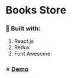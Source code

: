 # Books Store

### :wrench: Built with:
1. React.js
2. Redux
3. Font Awesome

### :star: [Demo](https://vineetk13.github.io/react-books-store)